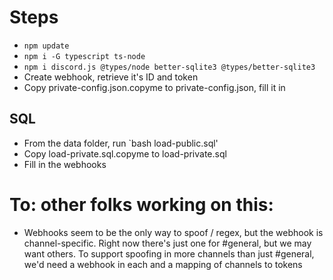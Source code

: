# Steps

-   `npm update`
-   `npm i -G typescript ts-node`
-   `npm i discord.js @types/node better-sqlite3 @types/better-sqlite3`
-   Create webhook, retrieve it's ID and token
-   Copy private-config.json.copyme to private-config.json, fill it in

## SQL

-   From the data folder, run `bash load-public.sql'
-   Copy load-private.sql.copyme to load-private.sql
-   Fill in the webhooks

# To: other folks working on this:

-   Webhooks seem to be the only way to spoof / regex, but the webhook is channel-specific. Right now there's just one for #general, but we may want others. To support spoofing in more channels than just #general, we'd need a webhook in each and a mapping of channels to tokens
